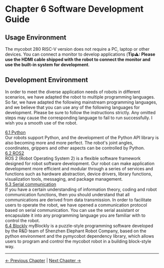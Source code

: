 # Chapter 6 Software Development Guide

## Usage Environment

The mycobot 280 RISC-V version does not require a PC, laptop or other devices. You can connect a monitor to develop applications (**Tip⚠: Please use the HDMI cable shipped with the robot to connect the monitor and use the built-in system for development**.

## Development Environment

In order to meet the diverse application needs of robots in different scenarios, we have adapted the robot to multiple programming languages. So far, we have adapted the following mainstream programming languages, and we believe that you can use any of the following languages ​​for development. Please be sure to follow the instructions strictly. Any omitted steps may cause the corresponding language to fail to run successfully. I wish you a smooth use of the robot.

[6.1 Python](python/README.md)<br>
Our robots support Python, and the development of the Python API library is also becoming more and more perfect. The robot's joint angles, coordinates, grippers and other aspects can be controlled by Python.<br>
[6.2 ROS2](ROS/12.2-ROS2/12.2.3-ROS2Introduction.md)<br>
ROS 2 (Robot Operating System 2) is a flexible software framework designed for robot software development. Our robot can make application development more efficient and modular through a series of services and functions such as hardware abstraction, device drivers, library functions, visualization tools, messaging, and package management. </br>
[6.3 Serial communication](CommunicationProtocolPackage/18-communication.md)<br>
If you have a certain understanding of information theory, coding and robot communication functions, then you should understand that all communications are derived from data transmission. In order to facilitate users to operate the robot, we have opened a communication protocol based on serial communication. You can use the serial assistant or encapsulate it into any programming language you are familiar with to control the robot. <br>
[6.4 Blockly](myBlocklyAndUlFlow/myblocklyTutorials/README.md)
myBlockly is a puzzle-style programming software developed by the R&D team of Shenzhen Elephant Robot Company, based on the python environment and the pymycobot dependency library, which allows users to program and control the mycobot robot in a building block-style way.

---

[← Previous Chapter](../5.BasicFunction/README.md) | [Next Chapter →](../7.SuccessfulCase/7-SuccessfulCases.md)
